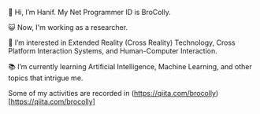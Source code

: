 👋 Hi, I’m Hanif. My Net Programmer ID is BroColly.
<br>

😺 Now, I'm working as a researcher.
<br>

👀 I’m interested in Extended Reality (Cross Reality) Technology, Cross Platform Interaction Systems, and Human-Computer Interaction.
<br>

📚 I’m currently learning Artificial Intelligence, Machine Learning, and other topics that intrigue me.
<br>

Some of my activities are recorded in (https://qiita.com/brocolly)[https://qiita.com/brocolly]
